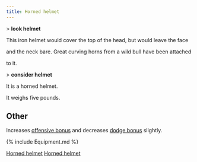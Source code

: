 ```yaml
---
title: Horned helmet
---
```


\> **look helmet**

This iron helmet would cover the top of the head, but would leave the
face

and the neck bare. Great curving horns from a wild bull have been
attached

to it.

\> **consider helmet**

It is a horned helmet.

It weighs five pounds.

## Other

Increases [offensive bonus](offensive_bonus "wikilink") and decreases
[dodge bonus](dodge_bonus "wikilink") slightly.

{% include Equipment.md %}

[Horned helmet](Category:_Metal_equipment "wikilink") [Horned
helmet](Category:_Head_items "wikilink")